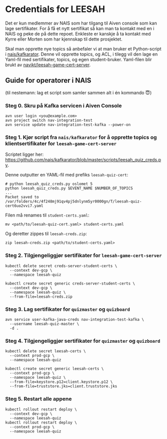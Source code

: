 # Credentials for LEESAH

Det er kun medlemmer av NAIS som har tilgang til Aiven console som kan lage sertifikater.
For å få et nytt sertifikat så kan man ta kontakt med en i NAIS og peke de på dette repoet.
Enkleste er kanskje å ta kontakt med Kyrre eller Morten som har kjennskap til dette prosjektet.

Skal man opprette nye topics så anbefaler vi at man bruker et Python-script i [nais/kafkarator](https://github.com/nais/kafkarator/blob/master/scripts/leesah_quiz_creds.py).
Denne vil opprette topics, og ACL, i tilegg vil den lage en Yaml-fil med sertifikater, topics, og egen student-bruker.
Yaml-filen blir brukt av [navikt/leesah-game-cert-server](https://github.com/navikt/leesah-game-cert-server).

## Guide for operatorer i NAIS

(til nestemann: lag et script som samler sammen alt i én kommando 😇)

### Steg 0. Skru på Kafka servicen i Aiven Console

```shell
avn user login <you@example.com>
avn project switch nav-integration-test
avn service update nav-integration-test-kafka --power-on
```

### Steg 1. Kjør script fra `nais/kafkarator` for å opprette topics og klientsertifikater for `leesah-game-cert-server`

Scriptet ligger her: <https://github.com/nais/kafkarator/blob/master/scripts/leesah_quiz_creds.py>.

Denne outputter en YAML-fil med prefiks `leesah-quiz-cert`:

```shell
# python leesah_quiz_creds.py oslomet 5
python leesah_quiz_creds.py $EVENT_NAME $NUMBER_OF_TOPICS
...
Packet saved to /var/folders/4c/4f248mj91qv4pj5dnlynm5yr0000gn/T/leesah-quiz-cert6uo2vvi7.yaml
```

Filen må renames til `student-certs.yaml`:

```shell
mv <path/to/leesah-quiz-cert.yaml> student-certs.yaml
```

Og deretter zippes til `leesah-creds.zip`:

```shell
zip leesah-creds.zip <path/to/student-certs.yaml>
```

### Steg 2. Tilgjengeliggjør sertifikater for `leesah-game-cert-server`

```shell
kubectl delete secret creds-server-student-certs \
  --context dev-gcp \
  --namespace leesah-quiz

kubectl create secret generic creds-server-student-certs \
  --context dev-gcp \
  --namespace leesah-quiz \
  --from-file=leesah-creds.zip
```

### Steg 3. Lag sertifikater for `quizmaster` og `quizboard`

```shell
avn service user-kafka-java-creds nav-integration-test-kafka \
  --username leesah-quiz-master \
  -d .
```

### Steg 4. Tilgjengeliggjør sertifikater for `quizmaster` og `quizboard`

```shell
kubectl delete secret leesah-certs \
  --context prod-gcp \
  --namespace leesah-quiz

kubectl create secret generic leesah-certs \
  --context prod-gcp \
  --namespace leesah-quiz \
  --from-file=keystore.p12=client.keystore.p12 \
  --from-file=truststore.jks=client.truststore.jks
```

### Steg 5. Restart alle appene

```shell
kubectl rollout restart deploy \
  --context dev-gcp \
  --namespace leesah-quiz 
kubectl rollout restart deploy \
  --context prod-gcp \
  --namespace leesah-quiz
```
